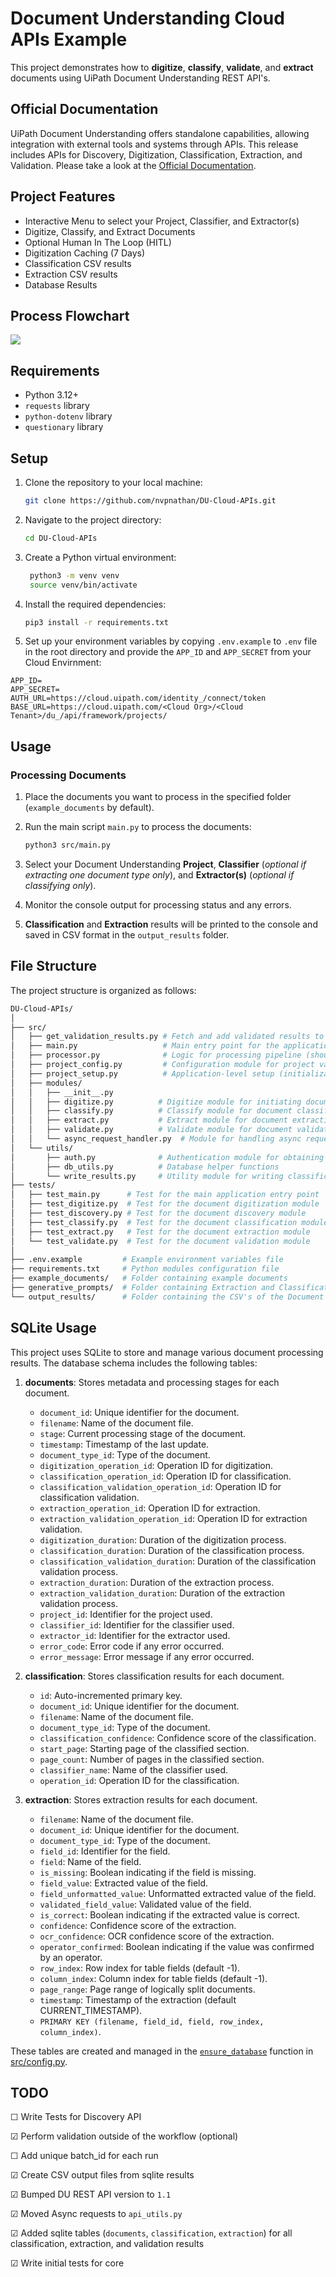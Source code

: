 # Document Understanding Cloud APIs Example

This project demonstrates how to **digitize**, **classify**, **validate**, and **extract** documents using UiPath Document Understanding REST API's.

## Official Documentation

UiPath Document Understanding offers standalone capabilities, allowing integration with external tools and systems through APIs. This release includes APIs for Discovery, Digitization, Classification, Extraction, and Validation. Please take a look at the [Official Documentation](https://docs.uipath.com/document-understanding/automation-cloud/latest/api-guide/example).

## Project Features
- Interactive Menu to select your Project, Classifier, and Extractor(s)
- Digitize, Classify, and Extract Documents
- Optional Human In The Loop (HITL)
- Digitization Caching (7 Days)
- Classification CSV results
- Extraction CSV results
- Database Results

## Process Flowchart

![](flowchart.png)

## Requirements

- Python 3.12+
- `requests` library
- `python-dotenv` library
- `questionary` library

## Setup

1. Clone the repository to your local machine:

    ```bash
    git clone https://github.com/nvpnathan/DU-Cloud-APIs.git
    ```

2. Navigate to the project directory:

    ```bash
    cd DU-Cloud-APIs
    ```

3. Create a Python virtual environment:

   ```bash
    python3 -m venv venv
    source venv/bin/activate
    ```

5. Install the required dependencies:

    ```bash
    pip3 install -r requirements.txt
    ```

6. Set up your environment variables by copying `.env.example` to `.env` file in the root directory and provide the `APP_ID` and `APP_SECRET` from your Cloud Envirnment:

  ```env
  APP_ID=
  APP_SECRET=
  AUTH_URL=https://cloud.uipath.com/identity_/connect/token
  BASE_URL=https://cloud.uipath.com/<Cloud Org>/<Cloud Tenant>/du_/api/framework/projects/
  ```

## Usage

### Processing Documents

1. Place the documents you want to process in the specified folder (`example_documents` by default).

2. Run the main script `main.py` to process the documents:

    ```bash
    python3 src/main.py
    ```

3. Select your Document Understanding **Project**, **Classifier** (*optional if extracting one document type only*), and **Extractor(s)** (*optional if classifying only*).

4. Monitor the console output for processing status and any errors.

5. **Classification** and **Extraction** results will be printed to the console and saved in CSV format in the `output_results` folder.

## File Structure

The project structure is organized as follows:
```bash
DU-Cloud-APIs/
│
├── src/
│   ├── get_validation_results.py # Fetch and add validated results to the database (standalone)
│   ├── main.py                   # Main entry point for the application
│   ├── processor.py              # Logic for processing pipeline (should include orchestration, or configuration setup if needed)
│   ├── project_config.py         # Configuration module for project variables and sqlite db creation
│   ├── project_setup.py          # Application-level setup (initialization, environment loading)
│   ├── modules/  
│   │   ├── __init__.py
│   │   ├── digitize.py          # Digitize module for initiating document digitization
│   │   ├── classify.py          # Classify module for document classification
│   │   ├── extract.py           # Extract module for document extraction
│   │   ├── validate.py          # Validate module for document validation
│   │   └── async_request_handler.py  # Module for handling async requests related to validation
│   └── utils/
│       ├── auth.py              # Authentication module for obtaining bearer token
│       ├── db_utils.py          # Database helper functions
│       └── write_results.py     # Utility module for writing classification and extraction results to SQLite
├── tests/
│   ├── test_main.py      # Test for the main application entry point
│   ├── test_digitize.py  # Test for the document digitization module
│   ├── test_discovery.py # Test for the document discovery module
│   ├── test_classify.py  # Test for the document classification module
│   ├── test_extract.py   # Test for the document extraction module
│   └── test_validate.py  # Test for the document validation module
│
├── .env.example         # Example environment variables file
├── requirements.txt     # Python modules configuration file
├── example_documents/   # Folder containing example documents
├── generative_prompts/  # Folder containing Extraction and Classification Prompt Templates
└── output_results/      # Folder containing the CSV's of the Document Extraction Results
```

## SQLite Usage

This project uses SQLite to store and manage various document processing results. The database schema includes the following tables:

1. **documents**: Stores metadata and processing stages for each document.
    - `document_id`: Unique identifier for the document.
    - `filename`: Name of the document file.
    - `stage`: Current processing stage of the document.
    - `timestamp`: Timestamp of the last update.
    - `document_type_id`: Type of the document.
    - `digitization_operation_id`: Operation ID for digitization.
    - `classification_operation_id`: Operation ID for classification.
    - `classification_validation_operation_id`: Operation ID for classification validation.
    - `extraction_operation_id`: Operation ID for extraction.
    - `extraction_validation_operation_id`: Operation ID for extraction validation.
    - `digitization_duration`: Duration of the digitization process.
    - `classification_duration`: Duration of the classification process.
    - `classification_validation_duration`: Duration of the classification validation process.
    - `extraction_duration`: Duration of the extraction process.
    - `extraction_validation_duration`: Duration of the extraction validation process.
    - `project_id`: Identifier for the project used.
    - `classifier_id`: Identifier for the classifier used.
    - `extractor_id`: Identifier for the extractor used.
    - `error_code`: Error code if any error occurred.
    - `error_message`: Error message if any error occurred.

2. **classification**: Stores classification results for each document.
    - `id`: Auto-incremented primary key.
    - `document_id`: Unique identifier for the document.
    - `filename`: Name of the document file.
    - `document_type_id`: Type of the document.
    - `classification_confidence`: Confidence score of the classification.
    - `start_page`: Starting page of the classified section.
    - `page_count`: Number of pages in the classified section.
    - `classifier_name`: Name of the classifier used.
    - `operation_id`: Operation ID for the classification.

3. **extraction**: Stores extraction results for each document.
    - `filename`: Name of the document file.
    - `document_id`: Unique identifier for the document.
    - `document_type_id`: Type of the document.
    - `field_id`: Identifier for the field.
    - `field`: Name of the field.
    - `is_missing`: Boolean indicating if the field is missing.
    - `field_value`: Extracted value of the field.
    - `field_unformatted_value`: Unformatted extracted value of the field.
    - `validated_field_value`: Validated value of the field.
    - `is_correct`: Boolean indicating if the extracted value is correct.
    - `confidence`: Confidence score of the extraction.
    - `ocr_confidence`: OCR confidence score of the extraction.
    - `operator_confirmed`: Boolean indicating if the value was confirmed by an operator.
    - `row_index`: Row index for table fields (default -1).
    - `column_index`: Column index for table fields (default -1).
    - `page_range`: Page range of logically split documents.
    - `timestamp`: Timestamp of the extraction (default CURRENT_TIMESTAMP).
    - `PRIMARY KEY (filename, field_id, field, row_index, column_index)`.

These tables are created and managed in the [`ensure_database`](src/config.py) function in [src/config.py](src/config.py).

## TODO

&#9744; Write Tests for Discovery API

&#9745; Perform validation outside of the workflow (optional)

&#9744; Add unique batch_id for each run

&#9745; Create CSV output files from sqlite results

&#9745; Bumped DU REST API version to `1.1`

&#9745; Moved Async requests to `api_utils.py`

&#9745; Added sqlite tables (`documents`, `classification`, `extraction`) for all classification, extraction, and validation results

&#9745; Write initial tests for core
